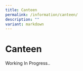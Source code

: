 ```yaml
---
title: Canteen
permalink: /information/canteen/
description: ""
variant: markdown
---
```

<h1><strong>Canteen</strong></h1>
Working In Progress..

